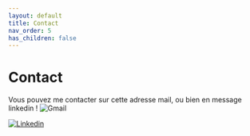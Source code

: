 ```yaml
---
layout: default
title: Contact
nav_order: 5
has_children: false
---
```


# Contact
Vous pouvez me contacter sur cette adresse mail, ou bien en message linkedin !
![Gmail](https://img.shields.io/badge/mathieu.audibert27@gmail.com-white?style=for-the-badge&logo=gmail&logoColor=white&logoSize=auto&color=C11E1E)

[![Linkedin](https://img.shields.io/badge/Linkedin-white?style=for-the-badge&logo=linkedin&logoColor=white&logoSize=auto&color=1B4FF7)](https://www.linkedin.com/in/mathieu-audibert-2b4763252/)
